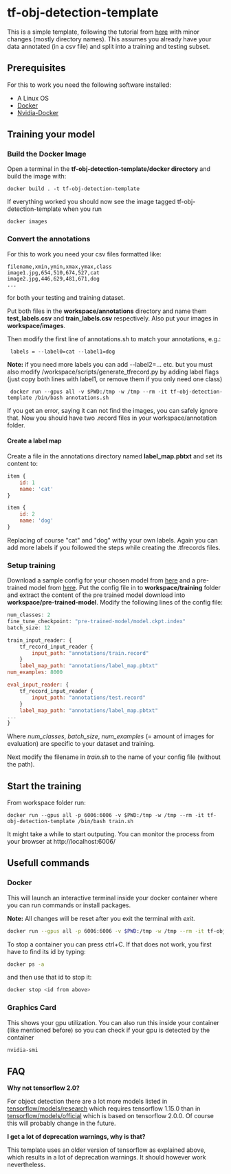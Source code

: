 # tf-obj-detection-template

This is a simple template, following the tutorial from [here](https://tensorflow-object-detection-api-tutorial.readthedocs.io/en/latest/training.html) with minor changes (mostly directory names). This assumes you already have your data annotated (in a csv file) and split into a training and testing subset.

## Prerequisites
For this to work you need the following software installed:

* A Linux OS
* [Docker](https://docs.docker.com/install/)
* [Nvidia-Docker](https://github.com/NVIDIA/nvidia-docker)

## Training your model
### Build the Docker Image
Open a terminal in the **tf-obj-detection-template/docker directory** and build the image with:

```Shell
docker build . -t tf-obj-detection-template 
```
If everything worked you should now see the image tagged tf-obj-detection-template when you run

```Shell
docker images 
```

### Convert the annotations
For this to work you need your csv files formatted like:

```Csv
filename,xmin,ymin,xmax,ymax,class
image1.jpg,654,510,674,527,cat
image2.jpg,446,629,481,671,dog
...
```
for both your testing and training dataset.

Put both files in the **workspace/annotations** directory and name them **test_labels.csv** and **train_labels.csv** respectively.
Also put your images in **workspace/images**.

Then modify the first line of annotations.sh to match your annotations, e.g.:
```Shell
 labels = --label0=cat --label1=dog
```
**Note:** if you need more labels you can add --label2=... etc. but you must also modify /workspace/scripts/generate_tfrecord.py by adding label flags (just copy both lines with label1, or remove them if you only need one class)

```Shell
 docker run --gpus all -v $PWD:/tmp -w /tmp --rm -it tf-obj-detection-template /bin/bash annotations.sh 
```
If you get an error, saying it can not find the images, you can safely ignore that. Now you should have two .record files in your workspace/annotation folder.

#### Create a label map
Create a file in the annotations directory named **label_map.pbtxt** and set its content to:

```js
item {
    id: 1
    name: 'cat'
}

item {
    id: 2
    name: 'dog'
}
```
Replacing of course "cat" and "dog" withy your own labels. Again you can add more labels if you followed the steps while creating the .tfrecords files.
### Setup training
Download a sample config for your chosen model from [here](https://github.com/tensorflow/models/tree/master/research/object_detection/samples/configs) and a pre-trained model from [here](https://github.com/tensorflow/models/blob/master/research/object_detection/g3doc/detection_model_zoo.md#coco-trained-models-coco-models).
Put the config file in to **workspace/training** folder and extract the content of the pre trained model download into **workspace/pre-trained-model**.
Modify the following lines of the config file:
```js
num_classes: 2
fine_tune_checkpoint: "pre-trained-model/model.ckpt.index"
batch_size: 12

train_input_reader: {
    tf_record_input_reader {
        input_path: "annotations/train.record"
    }
    label_map_path: "annotations/label_map.pbtxt"
num_examples: 8000

eval_input_reader: {
    tf_record_input_reader {
        input_path: "annotations/test.record"
    }
    label_map_path: "annotations/label_map.pbtxt"
...
}
```
Where *num_classes*, *batch_size*, *num_examples* (= amount of images for evaluation) are specific to your dataset and training.

Next modify the filename in *train.sh* to the name of your config file (without the path).
## Start the training
From workspace folder run:
```Shell
docker run --gpus all -p 6006:6006 -v $PWD:/tmp -w /tmp --rm -it tf-obj-detection-template /bin/bash train.sh
```
It might take a while to start outputing. You can monitor the process from your browser at http://localhost:6006/
## Usefull commands
### Docker
This will launch an interactive terminal inside your docker container where you can run commands or install packages.

**Note:** All changes will be reset after you exit the terminal with *exit*.
```Bash
docker run --gpus all -p 6006:6006 -v $PWD:/tmp -w /tmp --rm -it tf-obj-detection-template /bin/bash
```
To stop a container you can press ctrl+C. If that does not work, you first have to find its id by typing:
```Bash
docker ps -a
```
and then use that id to stop it:
```Bash
docker stop <id from above>
```
### Graphics Card
This shows your gpu utilization. You can also run this inside your container (like mentioned before) so you can check if your gpu is detected by the container
```Bash
nvidia-smi
```

## FAQ
**Why not tensorflow 2.0?**

For object detection there are a lot more models listed in [tensorflow/models/research](https://github.com/tensorflow/models/tree/master/research/object_detection) which requires tensorflow 1.15.0 than in [tensorflow/models/official](https://github.com/tensorflow/models/tree/master/official) which is based on tensorflow 2.0.0. Of course this will probably change in the future.

**I get a lot of deprecation warnings, why is that?**

This template uses an older version of tensorflow as explained above, which results in a lot of deprecation warnings. It should however work nevertheless.

